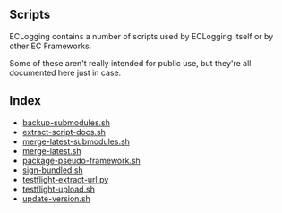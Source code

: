 Scripts
-------

ECLogging contains a number of scripts used by ECLogging itself or by other EC Frameworks.

Some of these aren't really intended for public use, but they're all documented here just in case.

## Index
- [backup-submodules.sh](backup-submodules.sh.html)
- [extract-script-docs.sh](extract-script-docs.sh.html)
- [merge-latest-submodules.sh](merge-latest-submodules.sh.html)
- [merge-latest.sh](merge-latest.sh.html)
- [package-pseudo-framework.sh](package-pseudo-framework.sh.html)
- [sign-bundled.sh](sign-bundled.sh.html)
- [testflight-extract-url.py](testflight-extract-url.py.html)
- [testflight-upload.sh](testflight-upload.sh.html)
- [update-version.sh](update-version.sh.html)
